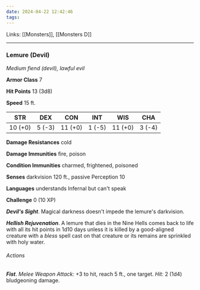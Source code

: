 ```yaml
---
date: 2024-04-22 12:42:46
tags:
---
```

Links: [[Monsters]], [[Monsters D]]

---
### Lemure (Devil)

*Medium fiend (devil), lawful evil*

**Armor Class** 7

**Hit Points** 13 (3d8)

**Speed** 15 ft.

| STR     | DEX    | CON     | INT    | WIS     | CHA    |
|---------|--------|---------|--------|---------|--------|
| 10 (+0) | 5 (-3) | 11 (+0) | 1 (-5) | 11 (+0) | 3 (-4) |

**Damage Resistances** cold

**Damage Immunities** fire, poison

**Condition Immunities** charmed, frightened, poisoned

**Senses** darkvision 120 ft., passive Perception 10

**Languages** understands Infernal but can't speak

**Challenge** 0 (10 XP)

***Devil's Sight***. Magical darkness doesn't impede the lemure's darkvision.

***Hellish Rejuvenation***. A lemure that dies in the Nine Hells comes back to life with all its hit points in 1d10 days unless it is killed by a good-aligned creature with a *bless* spell cast on that creature or its remains are sprinkled with holy water.

###### Actions

***Fist***. *Melee Weapon Attack:* +3 to hit, reach 5 ft., one target. *Hit:* 2 (1d4) bludgeoning damage.